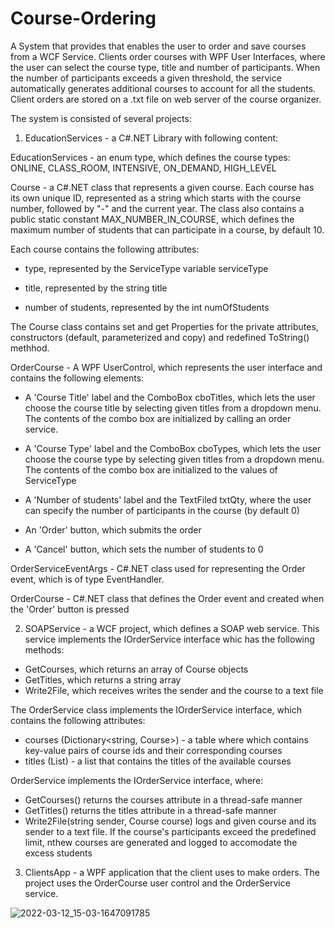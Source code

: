 # Course-Ordering
A System that provides that enables the user to order and save courses from a WCF Service. Clients order courses with WPF User Interfaces, where the user can select the course type, title and number of participants.
When the number of participants exceeds a given threshold, the service automatically generates additional courses to account for all the students.
Client orders are stored on a .txt file on web server of the course organizer.

The system is consisted of several projects:

  1) EducationServices - a C#.NET Library with following content:
  
   EducationServices - an enum type, which defines the course types: ONLINE, CLASS_ROOM, INTENSIVE, ON_DEMAND, HIGH_LEVEL
  
   Course - a C#.NET class that represents a given course. Each course has its own unique ID, represented as a string which starts with the course number, followed by "-" and the current year. The class also contains a public static constant MAX_NUMBER_IN_COURSE, which defines the maximum number of students that can participate in a course, by default 10. 
   
Each course contains the following attributes:

   - type, represented by the ServiceType variable serviceType
   
   - title, represented by the string title
   
   - number of students, represented by the int numOfStudents
  
The Course class contains set and get Properties for the private attributes, constructors (default, parameterized and copy) and redefined ToString() methhod.

   OrderCourse - A WPF UserControl, which represents the user interface and contains the following elements:
   
   - A 'Course Title' label and the ComboBox cboTitles, which lets the user choose the course title by selecting given titles from a dropdown menu. The contents of the combo box are initialized by calling an order service.
     
   - A 'Course Type' label and the ComboBox cboTypes, which lets the user choose the course type by selecting given titles from a dropdown menu. The contents of the combo box are initialized to the values of ServiceType

  - A 'Number of students' label and the TextFiled txtQty, where the user can specify the number of participants in the course (by default 0)
  
  - An 'Order' button, which submits the order

  - A 'Cancel' button, which sets the number of students to 0

  OrderServiceEventArgs - C#.NET class used for representing the Order event, which is of type EventHandler<OrderServiceEventArgs>.
  
  OrderCourse - C#.NET class that defines the Order event and created when the 'Order' button is pressed
  
  2) SOAPService - a WCF project, which defines a SOAP web service. This service implements the IOrderService interface whic has the following methods:
  - GetCourses, which returns an array of Course objects
  - GetTitles, which returns a string array
  - Write2File, which receives writes the sender and the course to a text file
  
  The OrderService class implements the IOrderService interface, which contains the following attributes:
   - courses (Dictionary<string, Course>) - a table where which contains key-value pairs of course ids and their corresponding courses
   - titles (List<string>) - a list that contains the titles of the available courses
  
  OrderService implements the IOrderService interface, where:
   - GetCourses() returns the courses attribute in a thread-safe manner
   - GetTitles() returns the titles attribute in a thread-safe manner
   - Write2File(string sender, Course course) logs and given course and its sender to a text file. If the course's participants exceed the predefined limit, nthew courses are generated and logged to accomodate the excess students
  
  3) ClientsApp - a WPF application that the client uses to make orders. The project uses the OrderCourse user control and the OrderService service.
  
  
  ![2022-03-12_15-03-1647091785](https://user-images.githubusercontent.com/43996329/158019881-3a22f540-c35e-4e7a-87dd-7d2cb6c5cbb9.jpg)

 
 
    
     

  
